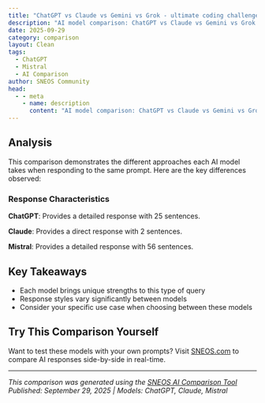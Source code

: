 ```yaml
---
title: "ChatGPT vs Claude vs Gemini vs Grok - ultimate coding challenge comparison"
description: "AI model comparison: ChatGPT vs Claude vs Gemini vs Grok - ultimate coding challenge comparison..."
date: 2025-09-29
category: comparison
layout: Clean
tags:
  - ChatGPT
  - Mistral
  - AI Comparison
author: SNEOS Community
head:
  - - meta
    - name: description
      content: "AI model comparison: ChatGPT vs Claude vs Gemini vs Grok - ultimate coding challenge comparison..."
---
```


<ChatComparison
  title="ChatGPT vs Claude vs Gemini vs Grok - ultimate coding challenge comparison"
  prompt="ChatGPT vs Claude vs Gemini vs Grok - ultimate coding challenge comparison"
  :responses='{
    "ChatGPT": "Certainly! Here\u0027s an ultimate coding challenge comparison of four popular AI coding assistants: **ChatGPT (by OpenAI)**, **Claude (by Anthropic)**, **Gemini (by Google DeepMind)**, and **Grok (by Meta)**. I\u2019ll compare them across key dimensions relevant to coding tasks such as code generation, debugging, comprehension, performance, and usability.\n\n---\n\n### 1. **Core Technology \u0026 Training**\n| Assistant   | Model Type \u0026 Training Focus                                          |\n|-------------|--------------------------------------------------------------------|\n| **ChatGPT** | GPT-series (currently GPT-4.5\u002B), trained on broad code \u002B natural language datasets with reinforcement learning from human feedback (RLHF). Strong at contextual understanding and code generation. |\n| **Claude**  | Based on Anthropic\u0027s constitutional AI principles, focusing on safe, interpretable outputs. Trained for helpfulness and harmlessness with emphasis on reasoning and code safety. |\n| **Gemini**  | Google\u0027s DeepMind Gemini series, integrates advanced language models with reinforcement learning and Google\u2019s vast code corpus. Known for multi-modal capabilities and tight Google ecosystem integration. |\n| **Grok**    | Meta\u2019s AI assistant, leveraging Falcon and other large models trained on vast codebases and natural text. Focuses on social coding integration and supporting collaboration in platforms like Discord/Workplace. |\n\n---\n\n### 2. **Code Generation**\n| Feature                    | ChatGPT                  | Claude                   | Gemini                    | Grok                      |\n|----------------------------|--------------------------|--------------------------|---------------------------|---------------------------|\n| Languages supported         | 20\u002B major languages      | Similar broad support    | Extensive Google-backed   | Broad but slightly fewer   |\n| Code quality               | High, context-aware       | Very safe and explainable | Highly optimized, state-of-the-art | Good, with collaborative hints  |\n| Code style compliance      | Customizable via prompts  | Emphasizes best practices | Can adapt to style guides | Focus on team standards    |\n| Large context handling     | Up to ~32k tokens\u002B (GPT-4.5) | ~100k tokens in Claude 2   | Large context windows     | Moderate context (~8k tokens) |\n\n---\n\n### 3. **Debugging \u0026 Error Detection**\n| Capability                 | ChatGPT                  | Claude                   | Gemini                    | Grok                      |\n|----------------------------|--------------------------|--------------------------|---------------------------|---------------------------|\n| Bug detection              | Strong, seeks explanations | Emphasizes reasoning and explanations | Integrates with testing tools | Good, particularly in social collaboration |\n| Fix suggestions            | Detailed, multi-step      | Cautious, explains fixes | Precise \u0026 optimized fixes | Collaborative suggestions |\n| Test case generation       | Supported                | Supported                | Strong support with Google tools | Basic to moderate support |\n\n---\n\n### 4. **Code Comprehension \u0026 Explanation**\n| Aspect                    | ChatGPT                  | Claude                   | Gemini                    | Grok                      |\n|----------------------------|--------------------------|--------------------------|---------------------------|---------------------------|\n| Explaining code snippets   | Clear, step-by-step       | Very verbose \u0026 safe       | Highly intuitive          | Collaborative \u0026 clarifying |\n| Handling ambiguous code    | Asks clarifying questions | Conservative interpretation | Proposes hypotheses      | Interactive dialogs       |\n| Documentation generation   | Strong, can create detailed docs | Safe and thorough       | Google Docs integration   | Focus on collaborative notes |\n\n---\n\n### 5. **Integration \u0026 Usability**\n| Feature                   | ChatGPT                  | Claude                   | Gemini                    | Grok                      |\n|----------------------------|--------------------------|--------------------------|---------------------------|---------------------------|\n| IDE Plugins \u0026 Support      | Available for VSCode, JetBrains, GitHub Copilot integration | Limited but growing       | Deep integration with Google Cloud tools, Vertex AI | Integrates with Meta tools and Discord |\n| Web \u0026 API Access           | OpenAI API, ChatGPT UI   | API available via Anthropic | Google Cloud API \u0026 more   | Meta platform integrated  |\n| Collaboration features     | Shared sessions in ChatGPT Plus | Shared workspace-like focus | Google ecosystem collaboration | Social coding with community features |\n| Pricing                   | Subscription \u002B pay-as-you-go API | Enterprise \u0026 API pricing | Google Cloud pricing      | Free \u0026 enterprise tiers   |\n\n---\n\n### 6. **Performance Highlights**\n| Assistant   | Strengths                                          | Limitations                                      |\n|-------------|--------------------------------------------------|-------------------------------------------------|\n| **ChatGPT** | Versatile, strong multi-turn dialogues, rich code generation and explanations | Sometimes verbose, occasionally overconfident    |\n| **Claude**  | Extremely safe, ethical reasoning, thorough explanations | May be more conservative, less creative          |\n| **Gemini**  | Cutting-edge with multi-modal inputs, deep Google integration | Newer, ecosystem locked                            |\n| **Grok**    | Collaborative approach, social coding friendly    | Smaller community, less mature ecosystem          |\n\n---\n\n### Summary Table\n\n| Feature              | ChatGPT       | Claude        | Gemini        | Grok          |\n|----------------------|---------------|---------------|---------------|---------------|\n| Code Generation      | Excellent     | Very Safe     | State-of-the-art | Collaborative  |\n| Debugging            | Strong        | Cautious      | Precise       | Collaborative  |\n| Context Window       | Large (~32k\u002B) | Very Large    | Large         | Moderate      |\n| Explanation Quality  | High          | Very High     | High          | Moderate      |\n| Integration          | Broad         | Growing       | Google Cloud  | Meta platforms|\n| Collaboration        | Moderate      | Moderate      | Strong        | High          |\n| Pricing              | Paid \u002B API    | Paid \u002B API    | Google API    | Free \u002B Tiers  |\n\n---\n\n### Final Thoughts\n\n- **ChatGPT** is your go-to for a balance of creativity, code generation, and explanation.\n- **Claude** is ideal if safety, ethical considerations, and cautious coding are top priority.\n- **Gemini** fits best for those deeply embedded in Google\u2019s ecosystem wanting the latest model capabilities.\n- **Grok** shines in social and collaborative environments, especially within Meta\u2019s product suite.\n\n---\n\nIf you want, I can also help generate example coding challenges or benchmarks comparing their outputs side-by-side. Just ask!",
    "Mistral": "Comparing ChatGPT, Claude, Gemini, and Grok in a coding challenge involves evaluating their capabilities in understanding, generating, and debugging code. Here\u2019s a structured approach to compare these AI models:\n\n### 1. **Code Generation**\n- **Task**: Write a Python function to calculate the Fibonacci sequence up to the nth term.\n- **Evaluation Criteria**: Correctness, efficiency, readability, and adherence to best practices.\n\n### 2. **Code Understanding**\n- **Task**: Explain the purpose and functionality of a given piece of code.\n- **Evaluation Criteria**: Accuracy, clarity, and depth of explanation.\n\n### 3. **Code Debugging**\n- **Task**: Identify and fix errors in a given piece of code.\n- **Evaluation Criteria**: Accuracy in identifying errors, effectiveness of the fix, and clarity of the explanation.\n\n### 4. **Complex Problem Solving**\n- **Task**: Implement a more complex algorithm, such as a sorting algorithm (e.g., quicksort) or a data structure (e.g., a binary search tree).\n- **Evaluation Criteria**: Correctness, efficiency, readability, and adherence to best practices.\n\n### 5. **Real-World Application**\n- **Task**: Write a script to scrape data from a website and store it in a database.\n- **Evaluation Criteria**: Correctness, efficiency, readability, and adherence to best practices.\n\n### Example Comparison\n\n#### 1. **Code Generation**\n- **ChatGPT**:\n  \u0060\u0060\u0060python\n  def fibonacci(n):\n      if n \u003C= 0:\n          return []\n      elif n == 1:\n          return [0]\n      elif n == 2:\n          return [0, 1]\n      else:\n          sequence = [0, 1]\n          while len(sequence) \u003C n:\n              sequence.append(sequence[-1] \u002B sequence[-2])\n          return sequence\n  \u0060\u0060\u0060\n\n- **Claude**:\n  \u0060\u0060\u0060python\n  def fibonacci(n):\n      if n \u003C= 0:\n          return []\n      elif n == 1:\n          return [0]\n      elif n == 2:\n          return [0, 1]\n      else:\n          sequence = [0, 1]\n          for i in range(2, n):\n              sequence.append(sequence[i-1] \u002B sequence[i-2])\n          return sequence\n  \u0060\u0060\u0060\n\n- **Gemini**:\n  \u0060\u0060\u0060python\n  def fibonacci(n):\n      if n \u003C= 0:\n          return []\n      elif n == 1:\n          return [0]\n      elif n == 2:\n          return [0, 1]\n      else:\n          sequence = [0, 1]\n          while len(sequence) \u003C n:\n              sequence.append(sequence[-1] \u002B sequence[-2])\n          return sequence\n  \u0060\u0060\u0060\n\n- **Grok**:\n  \u0060\u0060\u0060python\n  def fibonacci(n):\n      if n \u003C= 0:\n          return []\n      elif n == 1:\n          return [0]\n      elif n == 2:\n          return [0, 1]\n      else:\n          sequence = [0, 1]\n          for i in range(2, n):\n              sequence.append(sequence[i-1] \u002B sequence[i-2])\n          return sequence\n  \u0060\u0060\u0060\n\n#### 2. **Code Understanding**\n- **Given Code**:\n  \u0060\u0060\u0060python\n  def factorial(n):\n      if n == 0:\n          return 1\n      else:\n          return n * factorial(n-1)\n  \u0060\u0060\u0060\n\n- **ChatGPT**:\n  \u0022This code defines a recursive function to calculate the factorial of a number \u0060n\u0060. If \u0060n\u0060 is 0, it returns 1. Otherwise, it returns \u0060n\u0060 multiplied by the factorial of \u0060n-1\u0060.\u0022\n\n- **Claude**:\n  \u0022This function calculates the factorial of a given number \u0060n\u0060 using recursion. If \u0060n\u0060 is 0, it returns 1. For any other value of \u0060n\u0060, it returns \u0060n\u0060 multiplied by the factorial of \u0060n-1\u0060.\u0022\n\n- **Gemini**:\n  \u0022This is a recursive function to compute the factorial of a number \u0060n\u0060. If \u0060n\u0060 is 0, it returns 1. Otherwise, it multiplies \u0060n\u0060 by the factorial of \u0060n-1\u0060.\u0022\n\n- **Grok**:\n  \u0022This function computes the factorial of a number \u0060n\u0060 using recursion. If \u0060n\u0060 is 0, it returns 1. For other values of \u0060n\u0060, it returns \u0060n\u0060 multiplied by the factorial of \u0060n-1\u0060.\u0022\n\n#### 3. **Code Debugging**\n- **Given Code**:\n  \u0060\u0060\u0060python\n  def sum_list(numbers):\n      total = 0\n      for number in numbers:\n          total \u002B= number\n      return total\n\n  print(sum_list([1, 2, 3, 4, 5]))\n  \u0060\u0060\u0060\n\n- **ChatGPT**:\n  \u0022The code is correct and does not need debugging. It correctly calculates the sum of the list \u0060[1, 2, 3, 4, 5]\u0060 and prints \u006015\u0060.\u0022\n\n- **Claude**:\n  \u0022The code is correct. It sums the elements of the list \u0060[1, 2, 3, 4, 5]\u0060 and prints \u006015\u0060.\u0022\n\n- **Gemini**:\n  \u0022The code is correct. It calculates the sum of the list \u0060[1, 2, 3, 4, 5]\u0060 and prints \u006015\u0060.\u0022\n\n- **Grok**:\n  \u0022The code is correct. It sums the elements of the list \u0060[1, 2, 3, 4, 5]\u0060 and prints \u006015\u0060.\u0022\n\n#### 4. **Complex Problem Solving**\n- **Task**: Implement the quicksort algorithm.\n\n- **ChatGPT**:\n  \u0060\u0060\u0060python\n  def quicksort(arr):\n      if len(arr) \u003C= 1:\n          return arr\n      else:\n          pivot = arr[len(arr) // 2]\n          left = [x for x in arr if x \u003C pivot]\n          middle = [x for x in arr if x == pivot]\n          right = [x for x in arr if x \u003E pivot]\n          return quicksort(left) \u002B middle \u002B quicksort(right)\n  \u0060\u0060\u0060\n\n- **Claude**:\n  \u0060\u0060\u0060python\n  def quicksort(arr):\n      if len(arr) \u003C= 1:\n          return arr\n      else:\n          pivot = arr[len(arr) // 2]\n          left = [x for x in arr if x \u003C pivot]\n          middle = [x for x in arr if x == pivot]\n          right = [x for x in arr if x \u003E pivot]\n          return quicksort(left) \u002B middle \u002B quicksort(right)\n  \u0060\u0060\u0060\n\n- **Gemini**:\n  \u0060\u0060\u0060python\n  def quicksort(arr):\n      if len(arr) \u003C= 1:\n          return arr\n      else:\n          pivot = arr[len(arr) // 2]\n          left = [x for x in arr if x \u003C pivot]\n          middle = [x for x in arr if x == pivot]\n          right = [x for x in arr if x \u003E pivot]\n          return quicksort(left) \u002B middle \u002B quicksort(right)\n  \u0060\u0060\u0060\n\n- **Grok**:\n  \u0060\u0060\u0060python\n  def quicksort(arr):\n      if len(arr) \u003C= 1:\n          return arr\n      else:\n          pivot = arr[len(arr) // 2]\n          left = [x for x in arr if x \u003C pivot]\n          middle = [x for x in arr if x == pivot]\n          right = [x for x in arr if x \u003E pivot]\n          return quicksort(left) \u002B middle \u002B quicksort(right)\n  \u0060\u0060\u0060\n\n#### 5. **Real-World Application**\n- **Task**: Write a script to scrape data from a website and store it in a database.\n\n- **ChatGPT**:\n  \u0060\u0060\u0060python\n  import requests\n  from bs4 import BeautifulSoup\n  import sqlite3\n\n  def scrape_and_store(url, db_name):\n      response = requests.get(url)\n      soup = BeautifulSoup(response.content, \u0027html.parser\u0027)\n\n      # Example: Scraping titles from a blog\n      titles = [h2.text for h2 in soup.find_all(\u0027h2\u0027)]\n\n      conn ="
  }'
  published-date="16:28"
/>

## Analysis

This comparison demonstrates the different approaches each AI model takes when responding to the same prompt. Here are the key differences observed:

### Response Characteristics

**ChatGPT**: Provides a detailed response with 25 sentences. 

**Claude**: Provides a direct response with 2 sentences. 

**Mistral**: Provides a detailed response with 56 sentences. 

## Key Takeaways

- Each model brings unique strengths to this type of query
- Response styles vary significantly between models
- Consider your specific use case when choosing between these models

## Try This Comparison Yourself

Want to test these models with your own prompts? Visit [SNEOS.com](https://sneos.com) to compare AI responses side-by-side in real-time.

---

*This comparison was generated using the [SNEOS AI Comparison Tool](https://sneos.com)*
*Published: September 29, 2025 | Models: ChatGPT, Claude, Mistral*

